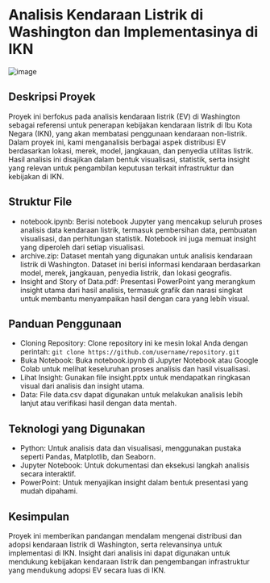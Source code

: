 # Analisis Kendaraan Listrik di Washington dan Implementasinya di IKN
![image](https://github.com/user-attachments/assets/f20aaf9e-d630-4e13-aa37-7b28ef313fb8)
## Deskripsi Proyek
Proyek ini berfokus pada analisis kendaraan listrik (EV) di Washington sebagai referensi untuk penerapan kebijakan kendaraan listrik di Ibu Kota Negara (IKN), yang akan membatasi penggunaan kendaraan non-listrik. Dalam proyek ini, kami menganalisis berbagai aspek distribusi EV berdasarkan lokasi, merek, model, jangkauan, dan penyedia utilitas listrik. Hasil analisis ini disajikan dalam bentuk visualisasi, statistik, serta insight yang relevan untuk pengambilan keputusan terkait infrastruktur dan kebijakan di IKN.

## Struktur File
- notebook.ipynb: Berisi notebook Jupyter yang mencakup seluruh proses analisis data kendaraan listrik, termasuk pembersihan data, pembuatan visualisasi, dan perhitungan statistik. Notebook ini juga memuat insight yang diperoleh dari setiap visualisasi.
- archive.zip: Dataset mentah yang digunakan untuk analisis kendaraan listrik di Washington. Dataset ini berisi informasi kendaraan berdasarkan model, merek, jangkauan, penyedia listrik, dan lokasi geografis.
- Insight and Story of Data.pdf: Presentasi PowerPoint yang merangkum insight utama dari hasil analisis, termasuk grafik dan narasi singkat untuk membantu menyampaikan hasil dengan cara yang lebih visual.

## Panduan Penggunaan
- Cloning Repository: Clone repository ini ke mesin lokal Anda dengan perintah: `git clone https://github.com/username/repository.git`
- Buka Notebook: Buka notebook.ipynb di Jupyter Notebook atau Google Colab untuk melihat keseluruhan proses analisis dan hasil visualisasi.
- Lihat Insight: Gunakan file insight.pptx untuk mendapatkan ringkasan visual dari analisis dan insight utama.
- Data: File data.csv dapat digunakan untuk melakukan analisis lebih lanjut atau verifikasi hasil dengan data mentah.

## Teknologi yang Digunakan
- Python: Untuk analisis data dan visualisasi, menggunakan pustaka seperti Pandas, Matplotlib, dan Seaborn.
- Jupyter Notebook: Untuk dokumentasi dan eksekusi langkah analisis secara interaktif.
- PowerPoint: Untuk menyajikan insight dalam bentuk presentasi yang mudah dipahami.

## Kesimpulan
Proyek ini memberikan pandangan mendalam mengenai distribusi dan adopsi kendaraan listrik di Washington, serta relevansinya untuk implementasi di IKN. Insight dari analisis ini dapat digunakan untuk mendukung kebijakan kendaraan listrik dan pengembangan infrastruktur yang mendukung adopsi EV secara luas di IKN.
